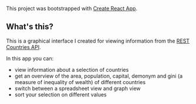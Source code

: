 This project was bootstrapped with [Create React App](https://github.com/facebook/create-react-app).

## What's this?

This is a graphical interface I created for viewing information from the [REST Countries API](https://restcountries.eu/).

In this app you can:
* view information about a selection of countries
* get an overview of the area, population, capital, demonym and gini (a measure of inequality of wealth) of different countries
* switch between a spreadsheet view and graph view
* sort your selection on different values
